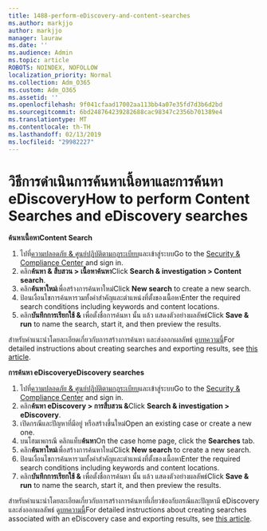 ```yaml
---
title: 1488-perform-eDiscovery-and-content-searches
ms.author: markjjo
author: markjjo
manager: lauraw
ms.date: ''
ms.audience: Admin
ms.topic: article
ROBOTS: NOINDEX, NOFOLLOW
localization_priority: Normal
ms.collection: Adm_O365
ms.custom: Adm_O365
ms.assetid: ''
ms.openlocfilehash: 9f041cfaad17002aa113bb4a07e35fd7d3b6d2bd
ms.sourcegitcommit: 6bd248764239282688cac98347c2356b701389e4
ms.translationtype: MT
ms.contentlocale: th-TH
ms.lasthandoff: 02/13/2019
ms.locfileid: "29982227"
---
```

# <a name="how-to-perform-content-searches-and-ediscovery-searches"></a><span data-ttu-id="d652d-102">วิธีการดำเนินการค้นหาเนื้อหาและการค้นหา eDiscovery</span><span class="sxs-lookup"><span data-stu-id="d652d-102">How to perform Content Searches and eDiscovery searches</span></span>

<span data-ttu-id="d652d-103">**ค้นหาเนื้อหา**</span><span class="sxs-lookup"><span data-stu-id="d652d-103">**Content Search**</span></span>

1. <span data-ttu-id="d652d-104">ไปที่[ความปลอดภัย & ศูนย์ปฏิบัติตามกฎระเบียบ](https://protection.office.com)และเข้าสู่ระบบ</span><span class="sxs-lookup"><span data-stu-id="d652d-104">Go to the [Security & Compliance Center](https://protection.office.com) and sign in.</span></span>
2. <span data-ttu-id="d652d-105">คลิก**ค้นหา & สืบสวน > เนื้อหาค้นหา**</span><span class="sxs-lookup"><span data-stu-id="d652d-105">Click **Search & investigation > Content search**.</span></span>
3. <span data-ttu-id="d652d-106">คลิก**ค้นหาใหม่**เพื่อสร้างการค้นหาใหม่</span><span class="sxs-lookup"><span data-stu-id="d652d-106">Click **New search** to create a new search.</span></span>
4. <span data-ttu-id="d652d-107">ป้อนเงื่อนไขการค้นหารวมทั้งคำสำคัญและตำแหน่งที่ตั้งของเนื้อหา</span><span class="sxs-lookup"><span data-stu-id="d652d-107">Enter the required search conditions including keywords and content locations.</span></span>  
5. <span data-ttu-id="d652d-108">คลิก**บันทึกการเรียกใช้ &** เพื่อตั้งชื่อการค้นหา นั้น แล้ว แสดงตัวอย่างผลลัพธ์</span><span class="sxs-lookup"><span data-stu-id="d652d-108">Click **Save & run** to name the search, start it, and then preview the results.</span></span> 
 
<span data-ttu-id="d652d-109">สำหรับคำแนะนำโดยละเอียดเกี่ยวกับการสร้างการค้นหา และส่งออกผลลัพธ์ ดู[บทความนี้](https://docs.microsoft.com/office365/securitycompliance/content-search)</span><span class="sxs-lookup"><span data-stu-id="d652d-109">For detailed instructions about creating searches and exporting results, see [this article](https://docs.microsoft.com/office365/securitycompliance/content-search).</span></span>

<span data-ttu-id="d652d-110">**การค้นหา eDiscovery**</span><span class="sxs-lookup"><span data-stu-id="d652d-110">**eDiscovery searches**</span></span>

1. <span data-ttu-id="d652d-111">ไปที่[ความปลอดภัย & ศูนย์ปฏิบัติตามกฎระเบียบ](https://protection.office.com)และเข้าสู่ระบบ</span><span class="sxs-lookup"><span data-stu-id="d652d-111">Go to the [Security & Compliance Center](https://protection.office.com) and sign in.</span></span>
2. <span data-ttu-id="d652d-112">คลิก**ค้นหา eDiscovery > การสืบสวน &**</span><span class="sxs-lookup"><span data-stu-id="d652d-112">Click **Search & investigation > eDiscovery**.</span></span>
3. <span data-ttu-id="d652d-113">เปิดกรณีและปัญหาที่มีอยู่ หรือสร้างขึ้นใหม่</span><span class="sxs-lookup"><span data-stu-id="d652d-113">Open an existing case or create a new one.</span></span>
4. <span data-ttu-id="d652d-114">บนโฮมเพกรณี คลิกแท็บ**ค้นหา**</span><span class="sxs-lookup"><span data-stu-id="d652d-114">On the case home page, click the **Searches** tab.</span></span>  
5. <span data-ttu-id="d652d-115">คลิก**ค้นหาใหม่**เพื่อสร้างการค้นหาใหม่</span><span class="sxs-lookup"><span data-stu-id="d652d-115">Click **New search** to create a new search.</span></span>
6. <span data-ttu-id="d652d-116">ป้อนเงื่อนไขการค้นหารวมทั้งคำสำคัญและตำแหน่งที่ตั้งของเนื้อหา</span><span class="sxs-lookup"><span data-stu-id="d652d-116">Enter the required search conditions including keywords and content locations.</span></span>  
7. <span data-ttu-id="d652d-117">คลิก**บันทึกการเรียกใช้ &** เพื่อตั้งชื่อการค้นหา นั้น แล้ว แสดงตัวอย่างผลลัพธ์</span><span class="sxs-lookup"><span data-stu-id="d652d-117">Click **Save & run** to name the search, start it, and then preview the results.</span></span>

<span data-ttu-id="d652d-118">สำหรับคำแนะนำโดยละเอียดเกี่ยวกับการสร้างการค้นหาที่เกี่ยวข้องกับกรณีและปัญหามี eDiscovery และส่งออกผลลัพธ์ ดู[บทความนี้](https://docs.microsoft.com/office365/securitycompliance/ediscovery-cases)</span><span class="sxs-lookup"><span data-stu-id="d652d-118">For detailed instructions about creating searches associated with an eDiscovery case and exporting results, see [this article](https://docs.microsoft.com/office365/securitycompliance/ediscovery-cases).</span></span>